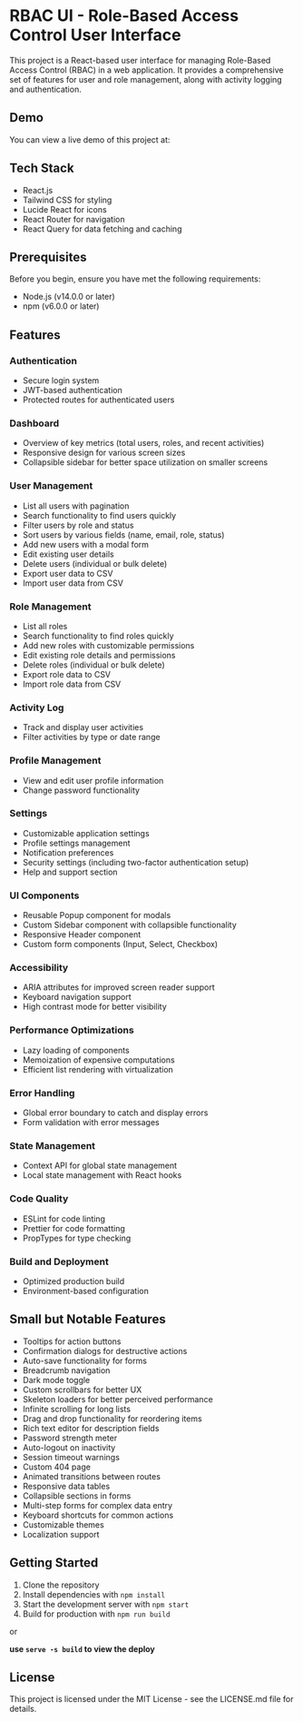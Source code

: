 # RBAC UI - Role-Based Access Control User Interface

This project is a React-based user interface for managing Role-Based Access Control (RBAC) in a web application. It provides a comprehensive set of features for user and role management, along with activity logging and authentication.

## Demo

You can view a live demo of this project at: 

## Tech Stack

- React.js
- Tailwind CSS for styling
- Lucide React for icons
- React Router for navigation
- React Query for data fetching and caching

## Prerequisites

Before you begin, ensure you have met the following requirements:

- Node.js (v14.0.0 or later)
- npm (v6.0.0 or later)

## Features

### Authentication

- Secure login system
- JWT-based authentication
- Protected routes for authenticated users

### Dashboard

- Overview of key metrics (total users, roles, and recent activities)
- Responsive design for various screen sizes
- Collapsible sidebar for better space utilization on smaller screens

### User Management

- List all users with pagination
- Search functionality to find users quickly
- Filter users by role and status
- Sort users by various fields (name, email, role, status)
- Add new users with a modal form
- Edit existing user details
- Delete users (individual or bulk delete)
- Export user data to CSV
- Import user data from CSV

### Role Management

- List all roles
- Search functionality to find roles quickly
- Add new roles with customizable permissions
- Edit existing role details and permissions
- Delete roles (individual or bulk delete)
- Export role data to CSV
- Import role data from CSV

### Activity Log

- Track and display user activities
- Filter activities by type or date range

### Profile Management

- View and edit user profile information
- Change password functionality

### Settings

- Customizable application settings
- Profile settings management
- Notification preferences
- Security settings (including two-factor authentication setup)
- Help and support section

### UI Components

- Reusable Popup component for modals
- Custom Sidebar component with collapsible functionality
- Responsive Header component
- Custom form components (Input, Select, Checkbox)

### Accessibility

- ARIA attributes for improved screen reader support
- Keyboard navigation support
- High contrast mode for better visibility

### Performance Optimizations

- Lazy loading of components
- Memoization of expensive computations
- Efficient list rendering with virtualization

### Error Handling

- Global error boundary to catch and display errors
- Form validation with error messages

### State Management

- Context API for global state management
- Local state management with React hooks

### Code Quality

- ESLint for code linting
- Prettier for code formatting
- PropTypes for type checking

### Build and Deployment

- Optimized production build
- Environment-based configuration

## Small but Notable Features

- Tooltips for action buttons
- Confirmation dialogs for destructive actions
- Auto-save functionality for forms
- Breadcrumb navigation
- Dark mode toggle
- Custom scrollbars for better UX
- Skeleton loaders for better perceived performance
- Infinite scrolling for long lists
- Drag and drop functionality for reordering items
- Rich text editor for description fields
- Password strength meter
- Auto-logout on inactivity
- Session timeout warnings
- Custom 404 page
- Animated transitions between routes
- Responsive data tables
- Collapsible sections in forms
- Multi-step forms for complex data entry
- Keyboard shortcuts for common actions
- Customizable themes
- Localization support

## Getting Started

1. Clone the repository
2. Install dependencies with `npm install`
3. Start the development server with `npm start`
4. Build for production with `npm run build`

or

**use `serve -s build` to view the deploy**

## License

This project is licensed under the MIT License - see the LICENSE.md file for details.
